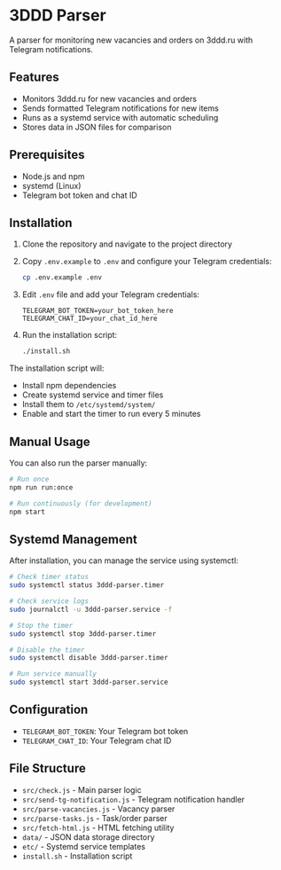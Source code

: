# 3DDD Parser

A parser for monitoring new vacancies and orders on 3ddd.ru with Telegram notifications.

## Features

- Monitors 3ddd.ru for new vacancies and orders
- Sends formatted Telegram notifications for new items
- Runs as a systemd service with automatic scheduling
- Stores data in JSON files for comparison

## Prerequisites

- Node.js and npm
- systemd (Linux)
- Telegram bot token and chat ID

## Installation

1. Clone the repository and navigate to the project directory
2. Copy `.env.example` to `.env` and configure your Telegram credentials:
   ```bash
   cp .env.example .env
   ```
   
3. Edit `.env` file and add your Telegram credentials:
   ```
   TELEGRAM_BOT_TOKEN=your_bot_token_here
   TELEGRAM_CHAT_ID=your_chat_id_here
   ```

4. Run the installation script:
   ```bash
   ./install.sh
   ```

The installation script will:
- Install npm dependencies
- Create systemd service and timer files
- Install them to `/etc/systemd/system/`
- Enable and start the timer to run every 5 minutes

## Manual Usage

You can also run the parser manually:

```bash
# Run once
npm run run:once

# Run continuously (for development)
npm start
```

## Systemd Management

After installation, you can manage the service using systemctl:

```bash
# Check timer status
sudo systemctl status 3ddd-parser.timer

# Check service logs
sudo journalctl -u 3ddd-parser.service -f

# Stop the timer
sudo systemctl stop 3ddd-parser.timer

# Disable the timer
sudo systemctl disable 3ddd-parser.timer

# Run service manually
sudo systemctl start 3ddd-parser.service
```

## Configuration

- `TELEGRAM_BOT_TOKEN`: Your Telegram bot token
- `TELEGRAM_CHAT_ID`: Your Telegram chat ID

## File Structure

- `src/check.js` - Main parser logic
- `src/send-tg-notification.js` - Telegram notification handler
- `src/parse-vacancies.js` - Vacancy parser
- `src/parse-tasks.js` - Task/order parser
- `src/fetch-html.js` - HTML fetching utility
- `data/` - JSON data storage directory
- `etc/` - Systemd service templates
- `install.sh` - Installation script
